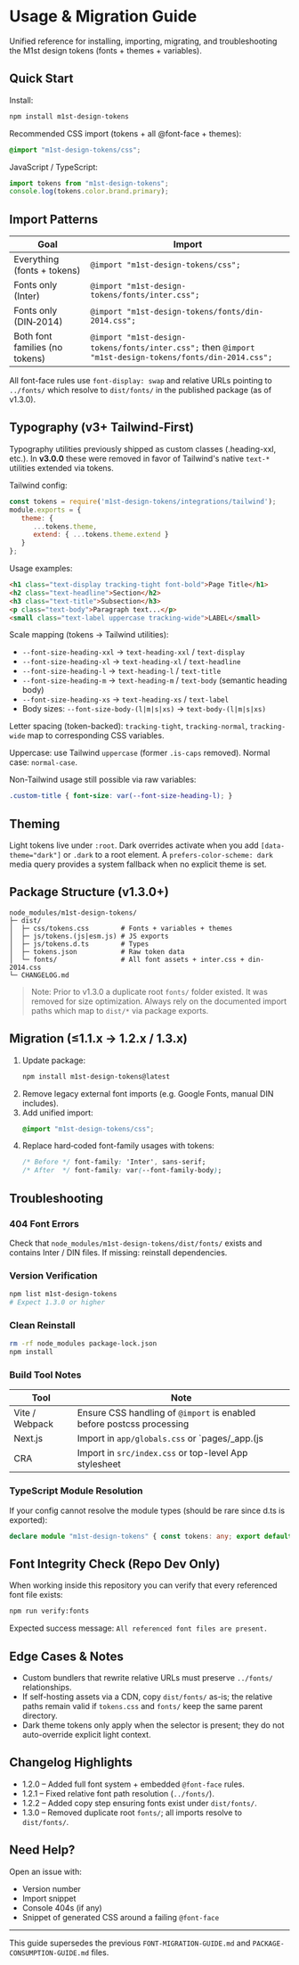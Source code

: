 # Usage & Migration Guide

Unified reference for installing, importing, migrating, and troubleshooting the M1st design tokens (fonts + themes + variables).

## Quick Start

Install:
```bash
npm install m1st-design-tokens
```

Recommended CSS import (tokens + all @font-face + themes):
```css
@import "m1st-design-tokens/css";
```

JavaScript / TypeScript:
```js
import tokens from "m1st-design-tokens";
console.log(tokens.color.brand.primary);
```

## Import Patterns

| Goal | Import |
|------|--------|
| Everything (fonts + tokens) | `@import "m1st-design-tokens/css";` |
| Fonts only (Inter) | `@import "m1st-design-tokens/fonts/inter.css";` |
| Fonts only (DIN‑2014) | `@import "m1st-design-tokens/fonts/din-2014.css";` |
| Both font families (no tokens) | `@import "m1st-design-tokens/fonts/inter.css";` then `@import "m1st-design-tokens/fonts/din-2014.css";` |

All font-face rules use `font-display: swap` and relative URLs pointing to `../fonts/` which resolve to `dist/fonts/` in the published package (as of v1.3.0).

## Typography (v3+ Tailwind-First)

Typography utilities previously shipped as custom classes (.heading-xxl, etc.). In **v3.0.0** these were removed in favor of Tailwind's native `text-*` utilities extended via tokens.

Tailwind config:
```js
const tokens = require('m1st-design-tokens/integrations/tailwind');
module.exports = {
   theme: {
      ...tokens.theme,
      extend: { ...tokens.theme.extend }
   }
};
```

Usage examples:
```html
<h1 class="text-display tracking-tight font-bold">Page Title</h1>
<h2 class="text-headline">Section</h2>
<h3 class="text-title">Subsection</h3>
<p class="text-body">Paragraph text...</p>
<small class="text-label uppercase tracking-wide">LABEL</small>
```

Scale mapping (tokens → Tailwind utilities):
- `--font-size-heading-xxl` → `text-heading-xxl` / `text-display`
- `--font-size-heading-xl`  → `text-heading-xl` / `text-headline`
- `--font-size-heading-l`   → `text-heading-l` / `text-title`
- `--font-size-heading-m`   → `text-heading-m` / `text-body` (semantic heading body)
- `--font-size-heading-xs`  → `text-heading-xs` / `text-label`
- Body sizes: `--font-size-body-(l|m|s|xs)` → `text-body-(l|m|s|xs)`

Letter spacing (token-backed):
`tracking-tight`, `tracking-normal`, `tracking-wide` map to corresponding CSS variables.

Uppercase: use Tailwind `uppercase` (former `.is-caps` removed). Normal case: `normal-case`.

Non-Tailwind usage still possible via raw variables:
```css
.custom-title { font-size: var(--font-size-heading-l); }
```

## Theming

Light tokens live under `:root`. Dark overrides activate when you add `[data-theme="dark"]` or `.dark` to a root element. A `prefers-color-scheme: dark` media query provides a system fallback when no explicit theme is set.

## Package Structure (v1.3.0+)
```
node_modules/m1st-design-tokens/
├─ dist/
│  ├─ css/tokens.css        # Fonts + variables + themes
│  ├─ js/tokens.(js|esm.js) # JS exports
│  ├─ js/tokens.d.ts        # Types
│  ├─ tokens.json           # Raw token data
│  └─ fonts/                # All font assets + inter.css + din-2014.css
└─ CHANGELOG.md
```

> Note: Prior to v1.3.0 a duplicate root `fonts/` folder existed. It was removed for size optimization. Always rely on the documented import paths which map to `dist/*` via package exports.

## Migration (≤1.1.x → 1.2.x / 1.3.x)

1. Update package:
   ```bash
   npm install m1st-design-tokens@latest
   ```
2. Remove legacy external font imports (e.g. Google Fonts, manual DIN includes).
3. Add unified import:
   ```css
   @import "m1st-design-tokens/css";
   ```
4. Replace hard‑coded font-family usages with tokens:
   ```css
   /* Before */ font-family: 'Inter', sans-serif;
   /* After  */ font-family: var(--font-family-body);
   ```

## Troubleshooting

### 404 Font Errors
Check that `node_modules/m1st-design-tokens/dist/fonts/` exists and contains Inter / DIN files. If missing: reinstall dependencies.

### Version Verification
```bash
npm list m1st-design-tokens
# Expect 1.3.0 or higher
```

### Clean Reinstall
```bash
rm -rf node_modules package-lock.json
npm install
```

### Build Tool Notes
| Tool | Note |
|------|------|
| Vite / Webpack | Ensure CSS handling of `@import` is enabled before postcss processing |
| Next.js | Import in `app/globals.css` or `pages/_app.(js|tsx)` global stylesheet |
| CRA | Import in `src/index.css` or top-level App stylesheet |

### TypeScript Module Resolution
If your config cannot resolve the module types (should be rare since d.ts is exported):
```ts
declare module "m1st-design-tokens" { const tokens: any; export default tokens; }
```

## Font Integrity Check (Repo Dev Only)

When working inside this repository you can verify that every referenced font file exists:
```bash
npm run verify:fonts
```
Expected success message: `All referenced font files are present.`

## Edge Cases & Notes
* Custom bundlers that rewrite relative URLs must preserve `../fonts/` relationships.
* If self-hosting assets via a CDN, copy `dist/fonts/` as-is; the relative paths remain valid if `tokens.css` and `fonts/` keep the same parent directory.
* Dark theme tokens only apply when the selector is present; they do not auto-override explicit light context.

## Changelog Highlights
* 1.2.0 – Added full font system + embedded `@font-face` rules.
* 1.2.1 – Fixed relative font path resolution (`../fonts/`).
* 1.2.2 – Added copy step ensuring fonts exist under `dist/fonts/`.
* 1.3.0 – Removed duplicate root `fonts/`; all imports resolve to `dist/fonts/`.

## Need Help?
Open an issue with:
* Version number
* Import snippet
* Console 404s (if any)
* Snippet of generated CSS around a failing `@font-face`

---
This guide supersedes the previous `FONT-MIGRATION-GUIDE.md` and `PACKAGE-CONSUMPTION-GUIDE.md` files.
